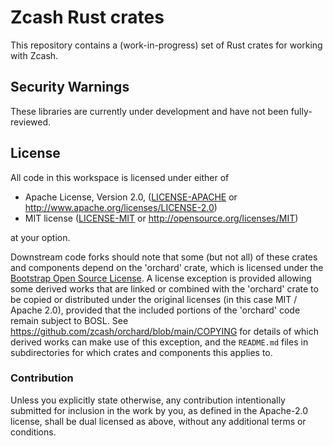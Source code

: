 # Zcash Rust crates

This repository contains a (work-in-progress) set of Rust crates for
working with Zcash.

## Security Warnings

These libraries are currently under development and have not been fully-reviewed.

## License

All code in this workspace is licensed under either of

 * Apache License, Version 2.0, ([LICENSE-APACHE](LICENSE-APACHE) or http://www.apache.org/licenses/LICENSE-2.0)
 * MIT license ([LICENSE-MIT](LICENSE-MIT) or http://opensource.org/licenses/MIT)

at your option.

Downstream code forks should note that some (but not all) of these crates
and components depend on the 'orchard' crate, which is licensed under the
[Bootstrap Open Source License](https://github.com/zcash/orchard/blob/main/LICENSE-BOSL).
A license exception is provided allowing some derived works that are linked or
combined with the 'orchard' crate to be copied or distributed under the original
licenses (in this case MIT / Apache 2.0), provided that the included portions of
the 'orchard' code remain subject to BOSL.
See <https://github.com/zcash/orchard/blob/main/COPYING> for details of which
derived works can make use of this exception, and the `README.md` files in
subdirectories for which crates and components this applies to.

### Contribution

Unless you explicitly state otherwise, any contribution intentionally
submitted for inclusion in the work by you, as defined in the Apache-2.0
license, shall be dual licensed as above, without any additional terms or
conditions.
